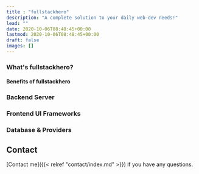 ```yaml
---
title : "fullstackhero"
description: "A complete solution to your daily web-dev needs!"
lead: ""
date: 2020-10-06T08:48:45+00:00
lastmod: 2020-10-06T08:48:45+00:00
draft: false
images: []
---
```

### What's fullstackhero?

#### Benefits of fullstackhero

### Backend Server

### Frontend UI Frameworks

### Database & Providers




## Contact

[Contact me]({{< relref "contact/index.md" >}}) if you have any questions.
